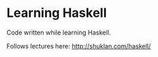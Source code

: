 Learning Haskell
================

Code written while learning Haskell.

Follows lectures here:
http://shuklan.com/haskell/
